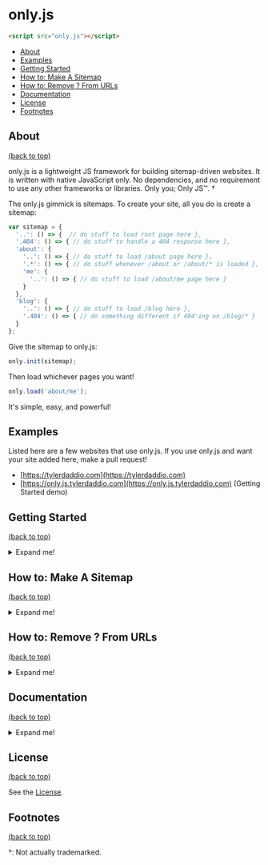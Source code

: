 # only.js
```html
<script src="only.js"></script>
```

- [About](#About)
- [Examples](#Examples)
- [Getting Started](#Getting-Started)
- [How to: Make A Sitemap](#How-to-Make-A-Sitemap)
- [How to: Remove ? From URLs](#How-to-Remove-From-URLs)
- [Documentation](#Documentation)
- [License](#License)
- [Footnotes](#Footnotes)



## About
[(back to top)](#onlyjs)

only.js is a lightweight JS framework for building sitemap-driven websites. It is written with native JavaScript only. No dependencies, and no requirement to use any other frameworks or libraries. Only you; Only JS™. †

The only.js gimmick is sitemaps. To create your site, all you do is create a sitemap:
```js
var sitemap = {
  '..': () => {  // do stuff to load root page here },
  '.404': () => { // do stuff to handle a 404 response here },
  'about': {
    '..': () => { // do stuff to load /about page here },
    '.*': () => { // do stuff whenever /about or /about/* is loaded },
    'me': {
      '..': () => { // do stuff to load /about/me page here }
    }
  },
  'blog': {
    '..': () => { // do stuff to load /blog here },
    '.404': () => { // do something different if 404'ing on /blog/* }
  }
};
```
Give the sitemap to only.js:
```js
only.init(sitemap);
```
Then load whichever pages you want!
```js
only.load('about/me');
```
It's simple, easy, and powerful!



## Examples

Listed here are a few websites that use only.js. If you use only.js and want your site added here, make a pull request!

- [https://tylerdaddio.com](https://tylerdaddio.com)
- [https://only.js.tylerdaddio.com](https://only.js.tylerdaddio.com) (Getting Started demo)


## Getting Started
[(back to top)](#onlyjs)
<details>
<summary>Expand me!</summary>
  
Getting started with only.js is easy! A working demo similar to what is created in this section is available [here](https://only.js.tylerdaddio.com).

As we want to use only JS, we'll have a bare-bones `index.html`:
```html
<DOCTYPE html>
<html>
<head>
  <script src="only.js"></script>
  <script src="myscript.js"></script>
</head>
<body></body>
</html>
```

In `myscript.js`, write the following:
```js
only.init();

window.onload = () =>
{
  only.load("");
};
```

The call to `only.init` initializes the website with a default sitemap. The `only.load` function loads the page at the root of the sitemap. The call to `only.load` is made inside of `window.load` to give time for the DOM to initialize. After all, loading a page will probably modify the DOM!

That's it! Our simple site is working! Granted, this seems like more work than just throwing some text in the `<body>` of our `index.html`. The real power of only.js comes when we start building our own sitemap!

To do so, we make a simple object and pass it into `only.init`:
```js
/* This is our sitemap. */
var mysitemap = {
  "..": () => {
    document.body.innerHTML = "This is my root page!";
  }
};

/* Initialize only.js with our sitemap. */
only.init(mysitemap);

window.onload = () =>
{
  /* Load our website's root page. */
  only.load("");
};
```

The `..` property of the `mysitemap` object specifies the function to run when the containing page is loaded. In this case, it is the function that loads the root page of the site.

Let's create a new page! To do so, we'll need to modify the `mysitemap` object.
```js
var mysitemap = {
  "..": () => {
    document.body.innerHTML = "This is my root page!";
  },
  "about": {
    "..": () => {
      document.body.innerHTML = "This is my about page!";
    }
  }
};
```

Now just call `only.load("about")`, and our new page will load! Notice that all we did was nest another object, `about`, inside of `mysitemap` then added a new `..` property to it, again mapping to a function. When the `about` page is loaded, that new function is called.

However, we probably want to provide some way to swtich between our root page and our `about` page. We'll create a simple page search box for this. After our call to `only.init`, let's add a text element to the DOM:

```js
var searchbar = document.createElement("input");
searchbar.oninput = (input) => {
  only.load(input.text);
};
var pagecontent = document.createElement("div");

document.body.appendChild(searchbar);
document.body.appendChild(pagecontent);
```

(Using `document.body.appendChild` and `document.createElement` may seem very unwieldy, and it is. To make DOM manipulation a breeze, try using one of the many frameworks out there. [d3.js](https://d3js.org) is one popular and feature-rich framework. open.js does not provide any such functionality as that is outside of its scope.)

Now just change those calls to `document.body` to `pagecontent`, and give it a try! Type in `about`, and... `404 page not found`? What? Where did my searchbar go?

This is our first encounter with the dreaded 404 response! In general, a 404 response occurs when a site attempts to load a page that doesn't exist. When we typed `a`, it tried to `only.load` the page `a`, which doesn't exist, so it ran the default 404 function. Unfortunately for us, the default 404 function writes text directly into `document.body`.

We want to change the default 404 function so it doesn't break everything. To do so, add a new `.404` property to `mysitemap`.
```js
var mysitemap = {
  "..": () => {
    pagecontent.innerHTML = "This is my root page!";
  },
  ".404": (path, err) => {
    pagecontent.innerHTML = "No page at /" + path.join("/");
  },
  "about": {
    "..": () => {
      pagecontent.innerHTML = "This is my about page!";
    }
  }
};
```

Notice that the `.404` property looks similar to the `..` property: it has a function mapped directly to it. only.js refers to these properties starting with `.` and mapping to a function *directives*. So the `..` directive directs only.js to run that function when the containing page is the target. Similarly, the `.404` directive says what to do when a page cannot be loaded.

For more information on `.404` and directives like it, see [How to: Make A Sitemap](#How-to-Make-A-Sitemap).

Also notice that the `.404` directive can receive up to two arguments: a path and an error. The path is the path that was tried. The error is that generated when a page fails to load. Here we are using the path to update `pagecontent` with the page we are trying (unsuccessfully) to load.

With the addition of the `.404` directive, try to load the `about` page again. Type `about` in the `searchbar`, and the `about` page should come up.

Let's add two more pages nested under the `about` page. Here's the new `mysitemap`:
```js
var mysitemap = {
  "..": () => {
    pagecontent.innerHTML = "This is my root page!";
  },
  ".404": (path, err) => {
    pagecontent.innerHTML = "No page at /" + path.join("/");
  },
  "about": {
    "..": () => {
      pagecontent.innerHTML = "This is my about page!";
    },
    "me": {
      "..": () => {
        pagecontent.innerHTML = "Hi. I'm a super duper coder guru. UwU";
      }
    },
    "you": {
      "..": () => {
        pagecontent.innerHTML = "You? I have no idea who you are."
      }
    }
  }
};
```

Now try typing both `about/me` and `about/you` into `searchbar`. Each page should load once its full path is typed.

Wait, before you go: one more thing! Notice that the URL in the browser is changing when we type in our searchbar. This occurs because only.js modifies the browser's history to simulate what normally happens when following hyperlinks. Yes, the website is fully navigable using the back and forward arrows.

However, notice that we cannot yet go directly to any page just using the URL. Try it: refresh the page after typing `about` into the `searchbar`. Things will probably get weird.

To fix this problem, we need to ensure we open the correct page when the window loads. Let's modify the `window.onload` function:
```js
window.onload = () =>
{
  only.load(window.location.search);
};
```
Now try typing `yourdomain.com/?/about/me` into your browser search bar and hit enter. Your `about/me` page should load!

Notice that the URL has a question mark (?) in it. This is because most web servers and hosts will give a 404 response when a path is not recognized. Using a query (search) string to specify a path will ensure `index.html` is always loaded.

Unforunately, the sight of a `/?/` in your URL may make you gag. Fortunately, there are ways to fix this. To do so, see [How to: Remove ? From URLs](#How-to-Remove-From-URLs).

Here is the final demo code:
```js
/* This is our sitemap. */
var mysitemap = {
  "..": () => {
    pagecontent.innerHTML = "This is my root page!";
  },
  ".404": (path, err) => {
    pagecontent.innerHTML = "No page at /" + path.join("/");
  },
  "about": {
    "..": () => {
      pagecontent.innerHTML = "This is my about page!";
    },
    "me": {
      "..": () => {
        pagecontent.innerHTML = "Hi. I'm a super duper coder guru. UwU";
      }
    },
    "you": {
      "..": () => {
        pagecontent.innerHTML = "You? I have no idea who you are."
      }
    }
  }
};

/* Initialize only.js with our sitemap. */
only.init(mysitemap);

/* Add some elements. */
var searchbar = document.createElement("input");
searchbar.oninput = (input) => only.load(searchbar.value);
var pagecontent = document.createElement("div");
document.body.appendChild(searchbar);
document.body.appendChild(pagecontent);

window.onload = () =>
{
  only.load(window.location.search);
};
```
</details>


## How to: Make A Sitemap
[(back to top)](#onlyjs)

<details>
<summary>Expand me!</summary>

As we saw in [Getting Started](#Getting-Started), the sitemap is the centerpiece of only.js. A good sitemap makes a good website.

Sitemaps are objects with only two types of properties: directory and directives. Directories are containers for directives. Directives are functions that describe actions to take under certain circumstances.

### Directories

<details>
<summary>Expand me!</summary>

Directories are containers for directives. A directory is a property mapping to another object. We can create a directory `about` as follows:
```js
var sitemap = {
  "about": {
    // add directives or other directories here!
  }
};
```
Directives not in a directory are in the root directory. Directives in the root directory are executed with respect to the base URL `yourdomain.com`, i.e. when no explicit path is in the URL.

A directory is said to be a *target* when the URL's path points to it. For example, `yourdomain.com/?/about` targets the `about` directory, and `yourdomain.com` targets the root directory.
</details>

### Directives

<details>
<summary>Expand me!</summary>

Directives are functions that describe actions to take under certain circumstances. There are five standard directives and one unique directive.

#### `..`
This is the *page directive*. It is executed when the directory itself is the target. For example, `yourdomain.com/page` is targeting the `page` directory.

#### `./`
This is the *child directive*. It is executed when a child of the directory itself is the target. For example, see that `yourdomain/page` is targeting the `page` directory, and the `page` is a child of the root directory. So a `./` directive placed at the root will run whenever *any* directory other than the root is the target.

#### `.*`
This is the *universal directive*. It is executed either when the directory itself or any of its children are the target. So it behaves both like the union of the page directive and the child directive.

#### `.!`
This is the *termination directive*. It is like the child directive, but it terminates path resolution. The unresolved portion of the path is provided as an argument to the termination directive. This is useful if you want to override the default path resolution behavior.

#### `.404`
This is the *error directive*. It is executed either when any of the other directives throws an error or when the target does not exist. Only the error directive closest to the target in the sitemap will be executed.

#### `.`
This is the *ordering directive*. It is the special directive mentioned earlier. The ordering directive is special because it does not map to a function; it maps to an array of strings containing the other directives. For example, it may look like the following:
```js
".": [".*", "..", ".!", "./"]
```
The ordering directive tells only.js what order you want the directory's directives to be evaluated. The `.404` directive should not be listed in the ordering directive.

If no ordering directive is defined in a directory, the default ordering directive will be used: `[".*", "..", ".!", "./"]`.
</details>
</details>


## How to: Remove ? From URLs
[(back to top)](#onlyjs)

<details>
<summary>Expand me!</summary>

Loading `yourdomain.com/about/me` from an external site may not load the page you expect. Most likely, your websever is to blame. For example, it may serve up a special 404 page when the path doesn't exist in the file system of the website.

To accomodate this, only.js represents the path as a query (search) string in the URL. For example, it uses `youdomain.com/?/about/me` instead of `yourdomain.com/about/me`. The question mark (?) can be removed by setting `only.shouldUseSearchURLFormatting` to `false` before invoking `only.init`. However, this doesn't fix the problem of accessing a page via an external link or page refresh. For example, trying to load `yourdomain.com/about/me` still won't work.

To fix this problem, you'll need to ensure the served page is always your `index.html` and that the path is preserved in the URL. Once that is done, you can change your first page load from `only.load(window.location.search)` to `only.load(window.location.pathname)`.

This section details how to make this happen using a few different servers/hosts:

- [FastMail](#FastMail)
- [Others?](#Others?)

### FastMail

<details>
<summary>Expand me!</summary>

FastMail lets you place a `404.html` file in the root directory of the website folder. This page is served whenever a path is not recognized. In `404.html`, add the following script:
```js
window.location.replace("yourdomain.com?page=" + window.location.pathname);
```
Then when loading the first page do the following:
```js
var path = "";
if(window.location.search !== "")
  path = window.location.search.split("?page=")[1];
only.load(path);
```
</details>

### Others?

If you use different web server/host and know how to solve this problem, please contribute!

</details>


## Documentation
[(back to top)](#onlyjs)

<details>
<summary>Expand me!</summary>

Documentation is always a work-in-progress. Provided here are the public functions and variables provided by only.js and its modules.

### Modules

only.js has optional modules available to make the task of creating your sitemap-driven website even easier. Just include the relevant `only-*.js` in your HTML, and enjoy!

- [core](#core) - For only.js!
- [tabs](#tabs) - For easily managing links to root pages!
- [journals](#journals) - For using JSON to power streams of objects!
- [utils](#utils) - For some useful functions!

### core

<details>
<summary>Expand me!</summary>

##### `only`
The object containing everything only.js needs and provides.

##### `only.init(sitemap)`
Initializes only.js with a sitemap. This **must** be invoked before using `only.load` and before initializing any other modules.

##### `only.maketitle(function(path))`
Provide a function to use when changing the window title following a page load.

##### `only.load(path)`
Loads the given path.
</details>


### tabs

<details>
<summary>Expand me!</summary>

##### `only.tabs`
The object containing everything in the only.tabs module.

##### `only.tabs.init()`
Initializes the only.tabs module. This **must** be invoked before using any functionality of only.tabs and after invoking `only.init`.

##### `only.tabs.select(tabName)`
Selects the tab with the given name.

##### `only.tabs.onselect = function(tabObj)`
The function to invoke when a tab is selected.

##### `only.tabs.ondeselect = function(tabObj)`
The function to invoked when a tab is deselected.
</details>

### journals

<details>
<summary>Expand me!</summary>

##### `only.journals`
The object containing everything in the only.journals module.

##### `only.journals.init()`
Initializes the only.journals module. This **must** be invoked before using any functionality of only.journals and after invoking `only.init`.

##### `only.journals.create(name, url)`
Creates a new journal with the given name. The URL specifies the location of the JSON representing the journal. This function does not fetch from the URL. To do so, see [`only.journals.update`](#`only.journals.updatename`).

##### `only.journals.update(name)`
Fetches the JSON living at the URL provided upon journal creation. This is used to update the internal representation of the journal.

##### `only.journals.search(name, searchTerm, toSearch, caseSensitive=false)`
Searches all entries in the journal's current JSON for the search term. Only those properties provided in the `toSearch` array are searched within each entry, and only `string`s and arrays of `string`s are searched. The search can be made case-sensitive by setting `caseSensitive` to `true`.
</details>

### utils

<details>
<summary>Expand me!</summary>

##### `only.utils`
The object containing everything in the only.utils module.

##### `only.utils.fetch(url, useCache=true)`
Fetches from a URL optionally caching the response received. Upon invokation with a novel URL, an actual fetch is performed, but upon subsequent invokations with the same URL, a clone of the original `Response` is returned as long as `useCache` is not set to `false`.

##### `only.utils.fetchAndFill(url, node, useCache=true)`
Fetches from a URL, gets the text from the body of the response, then sets the inner HTML of the node. This function uses [`only.utils.fetch`](#`only.utils.fetchurl-useCachetrue`) under the hood and so also can cache the received `Response`.

##### `only.utils.emptyNode(node)`
Removes all children from a DOM node, if any.
</details>

</details>


## License
[(back to top)](#onlyjs)

See the [License](/LICENSE).



## Footnotes
[(back to top)](#onlyjs)

†: Not actually trademarked.

